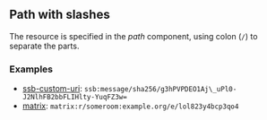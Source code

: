 ## Path with slashes

The resource is specified in the *path* component, using colon (`/`) to separate the parts.

### Examples

- [ssb-custom-uri](../references/ssb-custom-uri.md): `ssb:message/sha256/g3hPVPDEO1Aj\_uPl0-J2NlhFB2bbFLIHlty-YuqFZ3w=`
- [matrix](../references/matrix.md): `matrix:r/someroom:example.org/e/lol823y4bcp3qo4`